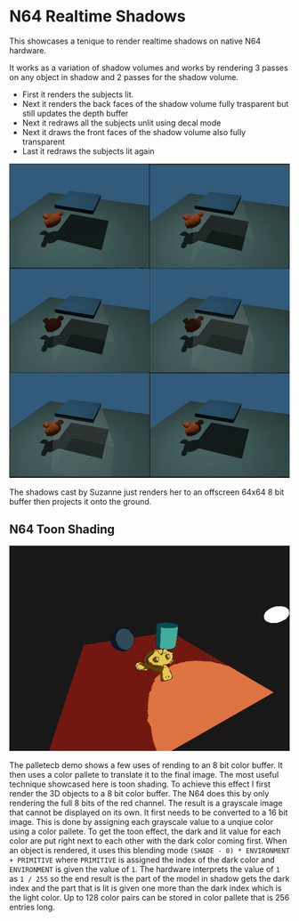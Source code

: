 # N64 Realtime Shadows

This showcases a tenique to render realtime shadows on native N64 hardware.

It works as a variation of shadow volumes and works by rendering 3 passes on any object in shadow and 2 passes for the shadow volume.

* First it renders the subjects lit.
* Next it renders the back faces of the shadow volume fully trasparent but still updates the depth buffer
* Next it redraws all the subjects unlit using decal mode
* Next it draws the front faces of the shadow volume also fully transparent
* Last it redraws the subjects lit again

![Shadows](./images/Example.png)

The shadows cast by Suzanne just renders her to an offscreen 64x64 8 bit buffer then projects it onto the ground.

## N64 Toon Shading

![Toon Shading](./images/Toon.png)

The palletecb demo shows a few uses of rending to an 8 bit color buffer. It then uses a color pallete to translate it to the final image. The most useful technique showcased here is toon shading. To achieve this effect I first render the 3D objects to a 8 bit color buffer. The N64 does this by only rendering the full 8 bits of the red channel. The result is a grayscale image that cannot be displayed on its own. It first needs to be converted to a 16 bit image. This is done by assigning each grayscale value to a unqiue color using a color pallete. To get the toon effect, the dark and lit value for each color are put right next to each other with the dark color coming first. When an object is rendered, it uses this blending mode `(SHADE - 0) * ENVIRONMENT + PRIMITIVE` where `PRIMITIVE` is assigned the index of the dark color and `ENVIRONMENT` is given the value of `1`. The hardware interprets the value of `1` as `1 / 255` so the end result is the part of the model in shadow gets the dark index and the part that is lit is given one more than the dark index which is the light color. Up to 128 color pairs can be stored in color pallete that is 256 entries long.